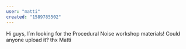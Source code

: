 ```yaml
---
user: "matti"
created: "1589785502"
---
```


Hi guys, I´m looking for the Procedural Noise workshop materials! Could anyone upload it?
thx Matti
